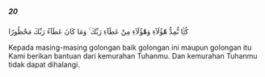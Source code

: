 ##### 20

<span class="ayah">كُلًّۭا نُّمِدُّ هَٰٓؤُلَآءِ وَهَٰٓؤُلَآءِ مِنْ عَطَآءِ رَبِّكَ ۚ وَمَا كَانَ عَطَآءُ رَبِّكَ مَحْظُورًا</span>

<span class="ayah_translation">Kepada masing-masing golongan baik golongan ini maupun golongan itu Kami berikan bantuan dari kemurahan Tuhanmu. Dan kemurahan Tuhanmu tidak dapat dihalangi.</span>
